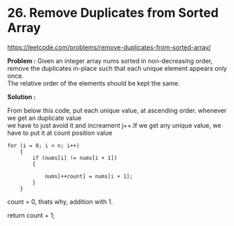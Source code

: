 # 26. Remove Duplicates from Sorted Array
https://leetcode.com/problems/remove-duplicates-from-sorted-array/

**Problem :**
Given an integer array nums sorted in non-decreasing order, <br>
remove the duplicates in-place such that each unique element appears only once. <br>
The relative order of the elements should be kept the same.<br>

**Solution :**

From below this code, put each unique value, at ascending order. whenever we get an duplicate value<br>
we have to just avoid it and increament j++.If we get any unique value, we have to put it at count position value<br>



	for (i = 0; i < n; i++)
        {
            if (nums[i] != nums[i + 1])
            {

                nums[++count] = nums[i + 1];
            }
        }
count = 0, thats why, addition with 1.<br>

 return count + 1;
    